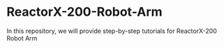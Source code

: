 # ReactorX-200-Robot-Arm
In this repository, we will provide step-by-step tutorials for ReactorX-200 Robot Arm
